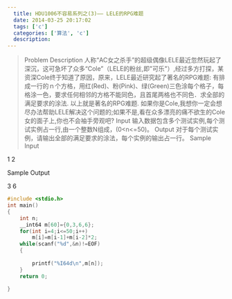 ```yaml
---
  title: HDU1006不容易系列之(3)—— LELE的RPG难题
  date: 2014-03-25 20:17:02
  tags: ['c']
  categories: ['算法', 'c']
  description:
---
```


>Problem Description
人称“AC女之杀手”的超级偶像LELE最近忽然玩起了深沉，这可急坏了众多“Cole”（LELE的粉丝,即"可乐"）,经过多方打探，某资深Cole终于知道了原因，原来，LELE最近研究起了著名的RPG难题:
有排成一行的ｎ个方格，用红(Red)、粉(Pink)、绿(Green)三色涂每个格子，每格涂一色，要求任何相邻的方格不能同色，且首尾两格也不同色．求全部的满足要求的涂法.
以上就是著名的RPG难题.
如果你是Cole,我想你一定会想尽办法帮助LELE解决这个问题的;如果不是,看在众多漂亮的痛不欲生的Cole女的面子上,你也不会袖手旁观吧?
Input
输入数据包含多个测试实例,每个测试实例占一行,由一个整数N组成，(0<n<=50)。
Output
对于每个测试实例，请输出全部的满足要求的涂法，每个实例的输出占一行。
Sample Input

1
2


Sample Output

3
6

```c
#include <stdio.h>
int main()
{
    int n;
    __int64 m[60]={0,3,6,6};
    for(int i=4;i<=50;i++)
        m[i]=m[i-1]+m[i-2]*2;
    while(scanf("%d",&n)!=EOF)
    {
       
        printf("%I64d\n",m[n]);
    }
    return 0;
       
}
```




